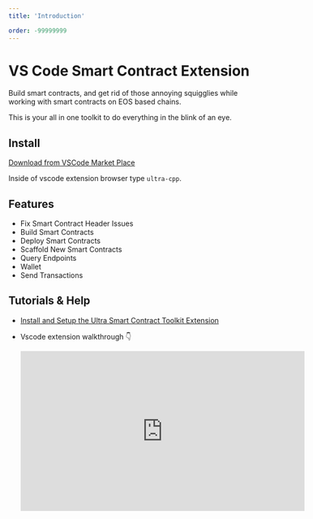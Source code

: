 ```yaml
---
title: 'Introduction'

order: -99999999
---
```


# VS Code Smart Contract Extension

Build smart contracts, and get rid of those annoying squigglies while working with smart contracts on EOS based chains.

This is your all in one toolkit to do everything in the blink of an eye.

## Install

[Download from VSCode Market Place](https://marketplace.visualstudio.com/items?itemName=ultraio.ultra-cpp)

Inside of vscode extension browser type `ultra-cpp`.

## Features

-   Fix Smart Contract Header Issues
-   Build Smart Contracts
-   Deploy Smart Contracts
-   Scaffold New Smart Contracts
-   Query Endpoints
-   Wallet
-   Send Transactions

## Tutorials & Help

-   [Install and Setup the Ultra Smart Contract Toolkit Extension](../../tutorials/smart-contracts/index.md)

-   Vscode extension walkthrough 👇
    <iframe width="560" height="315" src="https://www.youtube.com/embed/XhCPDQ2ugtw?si=srK0jAAeCHdndofZ" title="YouTube video player" frameborder="0" allow="accelerometer; autoplay; clipboard-write; encrypted-media; gyroscope; picture-in-picture; web-share" referrerpolicy="strict-origin-when-cross-origin" allowfullscreen></iframe>

